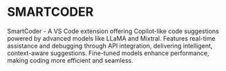 # SMARTCODER
SmartCoder - A VS Code extension offering Copilot-like code suggestions powered by advanced models like LLaMA and Mixtral. Features real-time assistance and debugging through API integration, delivering intelligent, context-aware suggestions. Fine-tuned models enhance performance, making coding more efficient and seamless.
